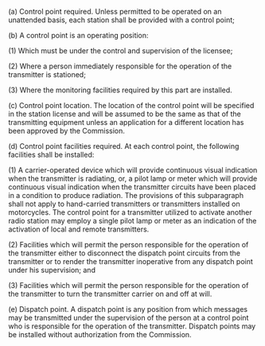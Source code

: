 (a) Control point required. Unless permitted to be operated on an unattended basis, each station shall be provided with a control point;

(b) A control point is an operating position:

(1) Which must be under the control and supervision of the licensee;

(2) Where a person immediately responsible for the operation of the transmitter is stationed;

(3) Where the monitoring facilities required by this part are installed.

(c) Control point location. The location of the control point will be specified in the station license and will be assumed to be the same as that of the transmitting equipment unless an application for a different location has been approved by the Commission.

(d) Control point facilities required. At each control point, the following facilities shall be installed:

(1) A carrier-operated device which will provide continuous visual indication when the transmitter is radiating, or, a pilot lamp or meter which will provide continuous visual indication when the transmitter circuits have been placed in a condition to produce radiation. The provisions of this subparagraph shall not apply to hand-carried transmitters or transmitters installed on motorcycles. The control point for a transmitter utilized to activate another radio station may employ a single pilot lamp or meter as an indication of the activation of local and remote transmitters.

(2) Facilities which will permit the person responsible for the operation of the transmitter either to disconnect the dispatch point circuits from the transmitter or to render the transmitter inoperative from any dispatch point under his supervision; and

(3) Facilities which will permit the person responsible for the operation of the transmitter to turn the transmitter carrier on and off at will.

(e) Dispatch point. A dispatch point is any position from which messages may be transmitted under the supervision of the person at a control point who is responsible for the operation of the transmitter. Dispatch points may be installed without authorization from the Commission.

